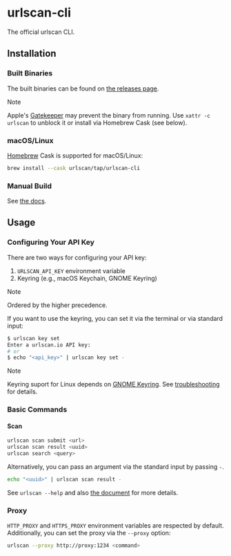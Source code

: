 # urlscan-cli

The official urlscan CLI.

## Installation

### Built Binaries

The built binaries can be found on [the releases page](https://github.com/urlscan/urlscan-cli/releases).

> [!NOTE]
> Apple's [Gatekeeper](https://support.apple.com/guide/security/gatekeeper-and-runtime-protection-sec5599b66df/web) may prevent the binary from running.
> Use `xattr -c urlscan` to unblock it or install via Homebrew Cask (see below).

### macOS/Linux

[Homebrew](https://brew.sh/) Cask is supported for macOS/Linux:

```sh
brew install --cask urlscan/tap/urlscan-cli
```

### Manual Build

See [the docs](./docs/dev.md#build).

## Usage

### Configuring Your API Key

There are two ways for configuring your API key:

1. `URLSCAN_API_KEY` environment variable
2. Keyring (e.g., macOS Keychain, GNOME Keyring)

> [!NOTE]
> Ordered by the higher precedence.

If you want to use the keyring, you can set it via the terminal or via standard input:

```bash
$ urlscan key set
Enter a urlscan.io API key:
# or
$ echo "<api_key>" | urlscan key set -
```

> [!NOTE]
> Keyring suport for Linux depends on [GNOME Keyring](https://wiki.gnome.org/Projects/GnomeKeyring). See [troubleshooting](./docs/troubleshooting.md#keyring) for details.

### Basic Commands

#### Scan

```bash
urlscan scan submit <url>
urlscan scan result <uuid>
urlscan search <query>
```

Alternatively, you can pass an argument via the standard input by passing `-`.

```bash
echo "<uuid>" | urlscan scan result -
```

See `urlscan --help` and also [the document](docs/urlscan.md) for more details.

### Proxy

`HTTP_PROXY` and `HTTPS_PROXY` environment variables are respected by default. Additionally, you can set the proxy via the `--proxy` option:

```bash
urlscan --proxy http://proxy:1234 <command>
```
